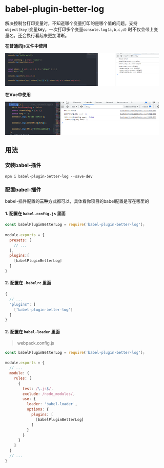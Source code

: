 # babel-plugin-better-log

解决控制台打印变量时，不知道哪个变量打印的是哪个值的问题。支持`object[key]`变量key，一次打印多个变量`console.log(a,b,c,d)` 时不仅会带上变量名，还会换行看起来更加清晰。  

**在普通的js文件中使用**  

![实例图片1](./asset/pic.png)

**在Vue中使用**  

![实例图片1](./asset/pic2.png)
## 用法
### 安装babel-插件
```bush
npm i babel-plugin-better-log --save-dev
```
### 配置babel-插件
babel-插件配置的**三种**方式都可以，具体看你项目的babel配置是写在哪里的
#### 1. 配置在 `babel.config.js` 里面
```js
const babelPluginBetterLog = require('babel-plugin-better-log');

module.exports = {
  presets: [
    // ...
  ],
  plugins:[
    [babelPluginBetterLog]
  ]
}
```

#### 2. 配置在 `.babelrc` 里面

```js
{
  // ...
  "plugins": [
    ['babel-plugin-better-log']
  ]
}
```


#### 2. 配置在 `babel-loader` 里面
> webpack.config.js
```js
const babelPluginBetterLog = require('babel-plugin-better-log');

module.exports = {
  // ...
  module: {
    rules: [
      {
        test: /\.js$/,
        exclude: /node_modules/,
        use: {
          loader: 'babel-loader',
          options: {
            plugins: [
              [babelPluginBetterLog]
            ]
          }
        }
      }
    ]
  }
  // ...
}
```

